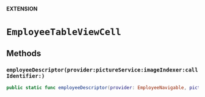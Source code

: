**EXTENSION**

# `EmployeeTableViewCell`

## Methods
### `employeeDescriptor(provider:pictureService:imageIndexer:callIdentifier:)`

```swift
public static func employeeDescriptor(provider: EmployeeNavigable, pictureService: PictureService, imageIndexer: EmployeeImageIndexer, callIdentifier: ContactCacheManager) -> CellDescriptor<Employee, EmployeeTableViewCell>
```
